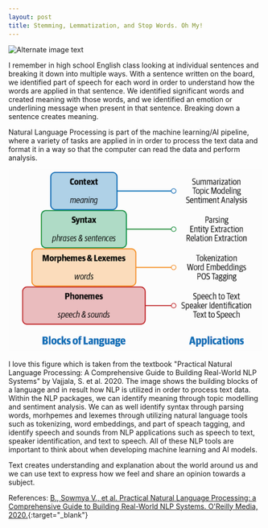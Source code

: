 ```yaml
---
layout: post
title: Stemming, Lemmatization, and Stop Words. Oh My!
---
```

![Alternate image text](/images/twitter/books.jpg)

I remember in high school English class looking at individual sentences and breaking it down into multiple ways. With a sentence written on the board, we identified part of speech for each word in order to understand how the words are applied in that sentence. We identified significant words and created meaning with those words, and we identified an emotion or underlining message when present in that sentence. Breaking down a sentence creates meaning. 

Natural Language Processing is part of the machine learning/AI pipeline, where a variety of tasks are applied in in order to process the text data and format it in a way so that the computer can read the data and perform analysis. 

![Alternate image text](/images/twitter/linguistics.png)

I love this figure which is taken from the textbook "Practical Natural Language Processing: A Comprehensive Guide to Building Real-World NLP Systems" by Vajjala, S. et al. 2020. The image shows the building blocks of a language and in result how NLP is utilized in order to process text data. Within the NLP packages, we can identify meaning through topic modelling and sentiment analysis. We can as well identify syntax through parsing words, morhpemes and lexemes through utilizing natural language tools such as tokenizing, word embeddings, and part of speach tagging, and identify speech and sounds from NLP applications such as speech to text, speaker identification, and text to speech. All of these NLP tools are important to think about when developing machine learning and AI models.

Text creates understanding and explanation about the world around us and we can use text to express how we feel and share an opinion towards a subject. 

References:
[B., Sowmya V., et al. Practical Natural Language Processing: a Comprehensive Guide to Building Real-World NLP Systems. O'Reilly Media, 2020.](https://www.oreilly.com/library/view/practical-natural-language/9781492054047/){:target="_blank"} 